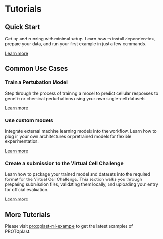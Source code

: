 # Tutorials

## Quick Start
Get up and running with minimal setup. Learn how to install dependencies, prepare your data, and run your first example in just a few commands.

[Learn more](https://github.com/dataxight/protoplast-ml-example/blob/main/notebooks/simple_classifier_example.ipynb)


## Common Use Cases

### Train a Pertubation Model

Step through the process of training a model to predict cellular responses to genetic or chemical perturbations using your own single-cell datasets.

[Learn more](https://github.com/dataxight/protoplast-ml-example/blob/main/notebooks/perturbation_examples.ipynb)

### Use custom models

Integrate external machine learning models into the workflow. Learn how to plug in your own architectures or pretrained models for flexible experimentation.

[Learn more](https://github.com/dataxight/protoplast-ml-example/blob/main/notebooks/classification_examples.ipynb)

### Create a submission to the Virtual Cell Challenge

Learn how to package your trained model and datasets into the required format for the Virtual Cell Challenge. This section walks you through preparing submission files, validating them locally, and uploading your entry for official evaluation.

[Learn more](https://github.com/dataxight/protoplast-ml-example/blob/main/notebooks/protoplast_vcc.ipynb)

## More Tutorials

Please visit [protoplast-ml-example](https://github.com/dataxight/protoplast-ml-example) to get the latest examples of PROTOplast.
